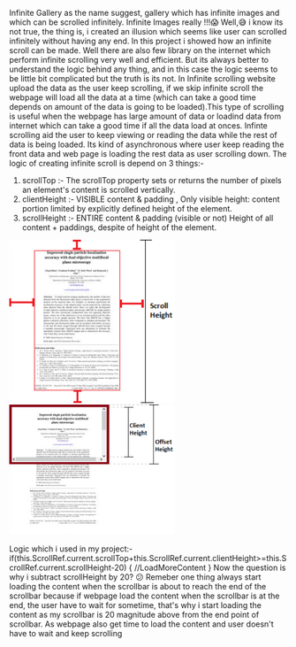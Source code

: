 Infinite Gallery as the name suggest, gallery which has infinite images and which can be scrolled infinitely.
Infinite Images really !!!😱
Well,😅 i know its not true, the thing is, i created an illusion which seems like user can scrolled infinitely without having any end.
In this project i showed how an infinite scroll can be made. Well there are also few library on the internet which perform infinite scrolling very well and efficient. But its always better to understand the logic behind any thing, and in this case the logic seems to be little bit complicated but the truth is its not.
In Infinite scrolling website upload the data as the user keep scrolling, if we skip infinite scroll the webpage will load all the data at a time (which can take a good time depends on amount of the data is going to be loaded).This type of scrolling is useful when the webpage has large amount of data or loadind data from internet which can take a good time if all the data load at onces. Infinte scrolling aid the user to keep viewing or reading the data while the rest of data is being loaded. Its kind of asynchronous where user keep reading the front data and web page is loading the rest data as user scrolling down.
The logic of creating infinite scroll is depend on 3 things:-
1) scrollTop :- The scrollTop property sets or returns the number of pixels an element's content is scrolled vertically.
2) clientHeight :- VISIBLE content & padding , Only visible height: content portion limited by explicitly defined height of the element.
3) scrollHeight :- ENTIRE  content & padding (visible or not) Height of all content + paddings, despite of height of the element.

<p> <img src="pic/fullimage.png" width="300"> <img src="pic/scrollimage.png" width="300"> </p>

Logic which i used in my project:-
if(this.ScrollRef.current.scrollTop+this.ScrollRef.current.clientHeight>=this.ScrollRef.current.scrollHeight-20)
{
     //LoadMoreContent
}
Now the question is why i subtract scrollHeight by 20? 😕 
Remeber one thing always start loading the content when the scrollbar is about to reach the end of the scrollbar because if webpage load   the content when the scrollbar is at the end, the user have to wait for sometime, that's why i start loading the content as my scrollbar   is 20 magnitude above from the end point of scrollbar. As webpage also get time to load the content and user doesn't have to wait and     keep scrolling 

